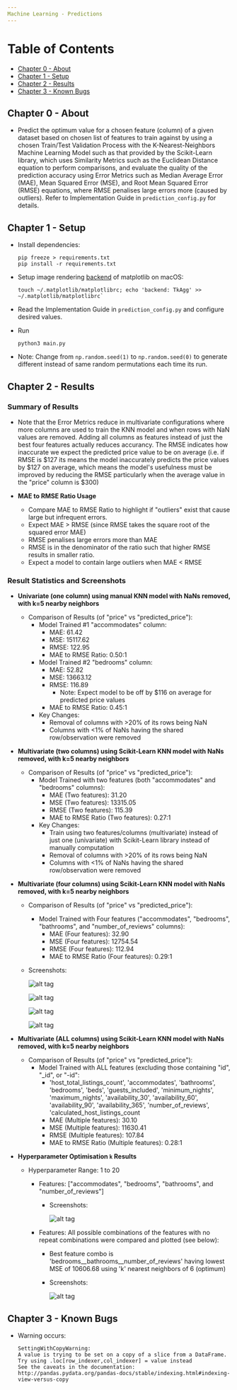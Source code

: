 ```yaml
---
Machine Learning - Predictions
---
```


# Table of Contents
  * [Chapter 0 - About](#chapter-0)
  * [Chapter 1 - Setup](#chapter-1)
  * [Chapter 2 - Results](#chapter-2)
  * [Chapter 3 - Known Bugs](#chapter-3)


## Chapter 0 - About <a id="chapter-0"></a>

* Predict the optimum value for a chosen feature (column) of a given dataset based on
chosen list of features to train against by using a chosen Train/Test Validation Process with
the K-Nearest-Neighbors Machine Learning Model such as that provided by the Scikit-Learn library,
which uses Similarity Metrics such as the Euclidean Distance equation to perform comparisons,
and evaluate the quality of the prediction accuracy using Error Metrics such as
Median Average Error (MAE), Mean Squared Error (MSE), and Root Mean Squared Error (RMSE) equations,
where RMSE penalises large errors more (caused by outliers). Refer to Implementation Guide
in `prediction_config.py` for details.

## Chapter 1 - Setup <a id="chapter-1"></a>

* Install dependencies:
    ```
    pip freeze > requirements.txt
    pip install -r requirements.txt
    ```

* Setup image rendering [backend](http://matplotlib.org/faq/usage_faq.html#what-is-a-backend) of matplotlib on macOS:
    ```
    touch ~/.matplotlib/matplotlibrc; echo 'backend: TkAgg' >> ~/.matplotlib/matplotlibrc`
    ```

* Read the Implementation Guide in `prediction_config.py` and configure desired values.

* Run
    ```
    python3 main.py
    ```

* Note: Change from `np.random.seed(1)` to `np.random.seed(0)` to generate different instead of
same random permutations each time its run.

## Chapter 2 - Results <a id="chapter-2"></a>

### Summary of Results

* Note that the Error Metrics reduce in multivariate configurations where more columns
are used to train the KNN model and when rows with NaN values are removed. Adding all columns as features
instead of just the best four features actually reduces accurancy.
The RMSE indicates how inaccurate we expect the predicted price value to be on average
(i.e. if RMSE is $127 its means the model inaccurately predicts the price values by $127 on average,
which means the model's usefulness must be improved by reducing the RMSE particularly when the
average value in the "price" column is $300)

* **MAE to RMSE Ratio Usage**
    * Compare MAE to RMSE Ratio to highlight if "outliers" exist that cause large but infrequent errors.
    * Expect MAE > RMSE (since RMSE takes the square root of the squared error MAE)
    * RMSE penalises large errors more than MAE
    * RMSE is in the denominator of the ratio such that higher RMSE results in smaller ratio.
    * Expect a model to contain large outliers when MAE < RMSE

### Result Statistics and Screenshots

* **Univariate (one column) using manual KNN model with NaNs removed, with k=5 nearby neighbors**
    * Comparison of Results (of "price" vs "predicted_price"):
        * Model Trained #1 "accommodates" column:
            * MAE: 61.42
            * MSE: 15117.62
            * RMSE: 122.95
            * MAE to RMSE Ratio: 0.50:1
        * Model Trained #2 "bedrooms" column:
            * MAE: 52.82
            * MSE: 13663.12
            * RMSE: 116.89
                * Note: Expect model to be off by $116 on average for predicted price values
            * MAE to RMSE Ratio: 0.45:1
        * Key Changes:
            * Removal of columns with >20% of its rows being NaN
            * Columns with <1% of NaNs having the shared row/observation were removed

* **Multivariate (two columns) using Scikit-Learn KNN model with NaNs removed, with k=5 nearby neighbors**
    * Comparison of Results (of "price" vs "predicted_price"):
        * Model Trained with two features (both "accommodates" and "bedrooms" columns):
            * MAE (Two features): 31.20
            * MSE (Two features): 13315.05
            * RMSE (Two features): 115.39
            * MAE to RMSE Ratio (Two features): 0.27:1
        * Key Changes:
            * Train using two features/columns (multivariate) instead of just one (univariate)
            with Scikit-Learn library instead of manually computation
            * Removal of columns with >20% of its rows being NaN
            * Columns with <1% of NaNs having the shared row/observation were removed

* **Multivariate (four columns) using Scikit-Learn KNN model with NaNs removed, with k=5 nearby neighbors**
    * Comparison of Results (of "price" vs "predicted_price"):
        * Model Trained with Four features ("accommodates", "bedrooms", "bathrooms", and "number_of_reviews" columns):
            * MAE (Four features): 32.90
            * MSE (Four features): 12754.54
            * RMSE (Four features): 112.94
            * MAE to RMSE Ratio (Four features): 0.29:1

    * Screenshots:

        ![alt tag](https://raw.githubusercontent.com/ltfschoen/ML-Predictions/master/screenshots/part3/screenshot_accommodates_four_feature_post_strip_and_normalisation.png)

        ![alt tag](https://raw.githubusercontent.com/ltfschoen/ML-Predictions/master/screenshots/part3/screenshot_bedrooms_four_feature_post_strip_and_normalisation.png)

        ![alt tag](https://raw.githubusercontent.com/ltfschoen/ML-Predictions/master/screenshots/part3/screenshot_bathrooms_four_feature_post_strip_and_normalisation.png)

        ![alt tag](https://raw.githubusercontent.com/ltfschoen/ML-Predictions/master/screenshots/part3/screenshot_number_of_reviews_four_feature_post_strip_and_normalisation.png)

* **Multivariate (ALL columns) using Scikit-Learn KNN model with NaNs removed, with k=5 nearby neighbors**
    * Comparison of Results (of "price" vs "predicted_price"):
        * Model Trained with ALL features (excluding those containing "id", "_id", or "-id":
            * 'host_total_listings_count', 'accommodates', 'bathrooms', 'bedrooms', 'beds', 'guests_included',
            'minimum_nights', 'maximum_nights', 'availability_30', 'availability_60', 'availability_90',
            'availability_365', 'number_of_reviews', 'calculated_host_listings_count
            * MAE (Multiple features): 30.10
            * MSE (Multiple features): 11630.41
            * RMSE (Multiple features): 107.84
            * MAE to RMSE Ratio (Multiple features): 0.28:1

* **Hyperparameter Optimisation `k` Results**
    * Hyperparameter Range: 1 to 20
        * Features: ["accommodates", "bedrooms", "bathrooms", and "number_of_reviews"]

            * Screenshots:

                ![alt tag](https://raw.githubusercontent.com/ltfschoen/ML-Predictions/master/screenshots/hyperparameter_1_to_20_four_features.png)

        * Features: All possible combinations of the features with no repeat combinations were compared and plotted (see below):
            * Best feature combo is 'bedrooms__bathrooms__number_of_reviews' having lowest MSE of 10606.68 using 'k' nearest neighbors of 6 (optimum)

            * Screenshots:

                ![alt tag](https://raw.githubusercontent.com/ltfschoen/ML-Predictions/master/screenshots/hyperparameter_vs_feature_combos.png)

## Chapter 3 - Known Bugs <a id="chapter-3"></a>

* Warning occurs:
    ```
    SettingWithCopyWarning:
    A value is trying to be set on a copy of a slice from a DataFrame.
    Try using .loc[row_indexer,col_indexer] = value instead
    See the caveats in the documentation: http://pandas.pydata.org/pandas-docs/stable/indexing.html#indexing-view-versus-copy
    ```

